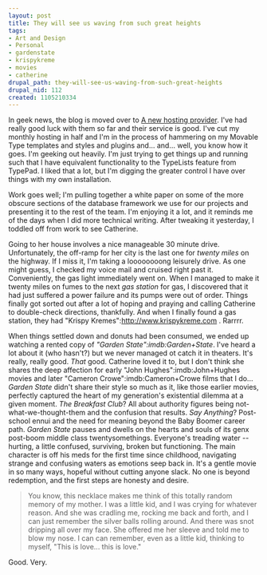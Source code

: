 ```yaml
--- 
layout: post
title: They will see us waving from such great heights
tags: 
- Art and Design
- Personal
- gardenstate
- krispykreme
- movies
- catherine
drupal_path: they-will-see-us-waving-from-such-great-heights
drupal_nid: 112
created: 1105210334
---
```

In geek news, the blog is moved over to <a href="http://www.aqhost.com ">A new hosting provider</a>. I've had really good luck with them so far and their service is good. I've cut my monthly hosting in half and I'm in the process of hammering on my Movable Type templates and styles and plugins and... and... well, you know how it goes. I'm geeking out heavily. I'm just trying to get things up and running such that I have equivalent functionality to the TypeLists feature from TypePad. I liked that a lot, but I'm digging the greater control I have over things with my own installation.



Work goes well; I'm pulling together a white paper on some of the more obscure sections of the database framework we use for our projects and presenting it to the rest of the team. I'm enjoying it a lot, and it reminds me of the days when I did more technical writing. After tweaking it yesterday, I toddled off from work to see Catherine.



Going to her house involves a nice manageable 30 minute drive. Unfortunately, the off-ramp for her city is the last one for <em>twenty miles</em> on the highway. If I miss it, I'm taking a loooooooong leisurely drive. As one might guess, I checked my voice mail and cruised right past it. Conveniently, the gas light immediately went on. When I managed to make it twenty miles on fumes to the next <em>gas station</em> for gas, I discovered that it had just suffered a power failure and its pumps were out of order. Things finally got sorted out after a lot of hoping and praying and calling Catherine to double-check directions, thankfully. And when I finally found a gas station, they had "Krispy Kremes":http://www.krispykreme.com . Rarrrr.



When things settled down and donuts had been consumed, we ended up watching a rented copy of <em>"Garden State":imdb:Garden+State</em>. I've heard a lot about it (who hasn't?) but we never managed ot catch it in theaters. It's really, really good. <em>That</em> good. Catherine loved it to, but I don't think she shares the deep affection for early "John Hughes":imdb:John+Hughes movies and later "Cameron Crowe":imdb:Cameron+Crowe films that I do... <em>Garden State</em> didn't share their style so much as it, like those earlier movies, perfectly captured the heart of my generation's existential dilemma at a given moment. <em>The Breakfast Club</em>? All about authority figures being not-what-we-thought-them and the confusion that results. <em>Say Anything</em>? Post-school ennui and the need for meaning beyond the Baby Boomer career path. <em>Garden State</em> pauses and dwells on the hearts and souls of its genx post-boom middle class twentysomethings. Everyone's treading water -- hurting, a little confused, surviving, broken but functioning. The main character is off his meds for the first time since childhood, navigating strange and confusing waters as emotions seep back in. It's a gentle movie in so many ways, hopeful without cutting anyone slack. No one is beyond redemption, and the first steps are honesty and desire.



<blockquote>You know, this necklace makes me think of this totally random memory of my mother. I was a little kid, and I was crying for whatever reason. And she was cradling me, rocking me back and forth, and I can just remember the silver balls rolling around. And there was snot dripping all over my face. She offered me her sleeve and told me to blow my nose. I can can remember, even as a little kid, thinking to myself, "This is love... this is love."</blockquote>



Good. Very.
